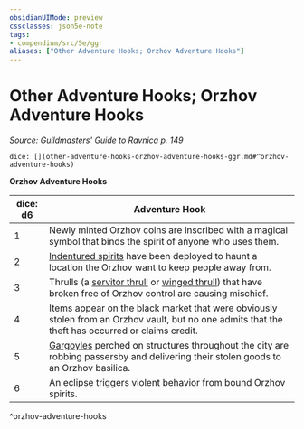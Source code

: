 ```yaml
---
obsidianUIMode: preview
cssclasses: json5e-note
tags:
- compendium/src/5e/ggr
aliases: ["Other Adventure Hooks; Orzhov Adventure Hooks"]
---
```

# Other Adventure Hooks; Orzhov Adventure Hooks
*Source: Guildmasters' Guide to Ravnica p. 149* 

`dice: [](other-adventure-hooks-orzhov-adventure-hooks-ggr.md#^orzhov-adventure-hooks)`

**Orzhov Adventure Hooks**

| dice: d6 | Adventure Hook |
|----------|----------------|
| 1 | Newly minted Orzhov coins are inscribed with a magical symbol that binds the spirit of anyone who uses them. |
| 2 | [Indentured spirits](/compendium/bestiary/undead/indentured-spirit-ggr.md) have been deployed to haunt a location the Orzhov want to keep people away from. |
| 3 | Thrulls (a [servitor thrull](/compendium/bestiary/construct/servitor-thrull-ggr.md) or [winged thrull](/compendium/bestiary/construct/winged-thrull-ggr.md)) that have broken free of Orzhov control are causing mischief. |
| 4 | Items appear on the black market that were obviously stolen from an Orzhov vault, but no one admits that the theft has occurred or claims credit. |
| 5 | [Gargoyles](/compendium/bestiary/elemental/gargoyle.md) perched on structures throughout the city are robbing passersby and delivering their stolen goods to an Orzhov basilica. |
| 6 | An eclipse triggers violent behavior from bound Orzhov spirits. |
^orzhov-adventure-hooks